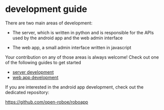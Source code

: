 # development guide

There are two main areas of development:

- The server, which is written in python and is responsible for the APIs used by the android app and the web admin interface

- The web app, a small admin interface written in javascript

Your contribution on any of those areas is always welcome!
Check out one of the following guides to get started

- [server development](./server-development.md)
- [web app development](./web-app-development.md)

If you are interested in the android app development, check out the dedicated repository:

https://github.com/open-roboe/roboapp
